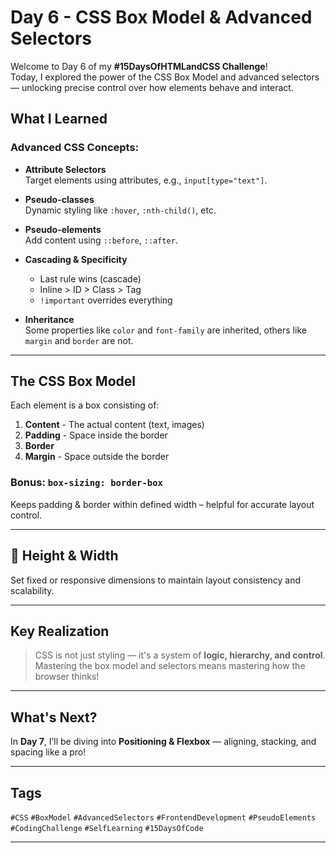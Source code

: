 #  Day 6 - CSS Box Model & Advanced Selectors

Welcome to Day 6 of my **#15DaysOfHTMLandCSS Challenge**!  
Today, I explored the power of the CSS Box Model and advanced selectors — unlocking precise control over how elements behave and interact.

##  What I Learned

###  Advanced CSS Concepts:

- **Attribute Selectors**  
  Target elements using attributes, e.g., `input[type="text"]`.

- **Pseudo-classes**  
  Dynamic styling like `:hover`, `:nth-child()`, etc.

- **Pseudo-elements**  
  Add content using `::before`, `::after`.

- **Cascading & Specificity**  
  - Last rule wins (cascade)  
  - Inline > ID > Class > Tag  
  - `!important` overrides everything

- **Inheritance**  
  Some properties like `color` and `font-family` are inherited, others like `margin` and `border` are not.

---

##  The CSS Box Model

Each element is a box consisting of:

1. **Content** - The actual content (text, images)
2. **Padding** - Space inside the border
3. **Border**
4. **Margin** - Space outside the border

### Bonus: `box-sizing: border-box`  
Keeps padding & border within defined width – helpful for accurate layout control.

---

## 📐 Height & Width

Set fixed or responsive dimensions to maintain layout consistency and scalability.

---

##  Key Realization

> CSS is not just styling — it's a system of **logic, hierarchy, and control**. Mastering the box model and selectors means mastering how the browser thinks!

---

##  What's Next?

In **Day 7**, I’ll be diving into **Positioning & Flexbox** — aligning, stacking, and spacing like a pro!

---

##  Tags

`#CSS` `#BoxModel` `#AdvancedSelectors` `#FrontendDevelopment` `#PseudoElements` `#CodingChallenge` `#SelfLearning` `#15DaysOfCode`

---

